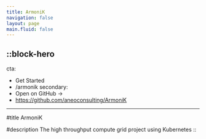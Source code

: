 ```yaml
---
title: ArmoniK
navigation: false
layout: page
main.fluid: false
---
```


::block-hero
---
cta:
  - Get Started
  - /armonik
secondary:
  - Open on GitHub →
  - https://github.com/aneoconsulting/ArmoniK
---

#title
ArmoniK

#description
The high throughput compute grid project using Kubernetes
::

<!-- TODO: Add boxes to explain why armonik is the best -->
